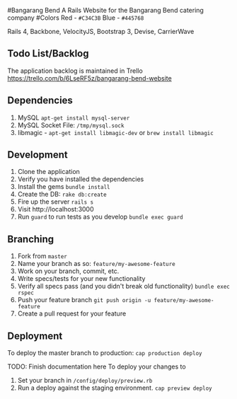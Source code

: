 #Bangarang Bend
A Rails Website for the Bangarang Bend catering company
#Colors
Red - `#C34C3B`
Blue - `#445768`

Rails 4, Backbone, VelocityJS, Bootstrap 3, Devise, CarrierWave
## Todo List/Backlog
The application backlog is maintained in Trello
https://trello.com/b/6LseRF5z/bangarang-bend-website

## Dependencies

1. MySQL `apt-get install mysql-server`
1. MySQL Socket File: `/tmp/mysql.sock`
1. libmagic - `apt-get install libmagic-dev` or `brew install libmagic`

## Development

1. Clone the application
1. Verify you have installed the dependencies
1. Install the gems `bundle install`
1. Create the DB: `rake db:create`
1. Fire up the server `rails s`
1. Visit http://localhost:3000
1. Run `guard` to run tests as you develop `bundle exec guard`

## Branching

1. Fork from `master`
1. Name your branch as so: `feature/my-awesome-feature`
1. Work on your branch, commit, etc.
1. Write specs/tests for your new functionality
1. Verify all specs pass (and you didn't break old functionality) `bundle exec rspec`
1. Push your feature branch `git push origin -u feature/my-awesome-feature`
1. Create a pull request for your feature

## Deployment

To deploy the master branch to production: `cap production deploy`

TODO: Finish documentation here
To deploy your changes to
1. Set your branch in `/config/deploy/preview.rb`
1. Run a deploy against the staging environment. `cap preview deploy`
